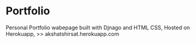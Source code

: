# Portfolio
Personal Portfolio wabepage built with Djnago and HTML CSS,
Hosted on Herokuapp, >> akshatshirsat.herokuapp.com

